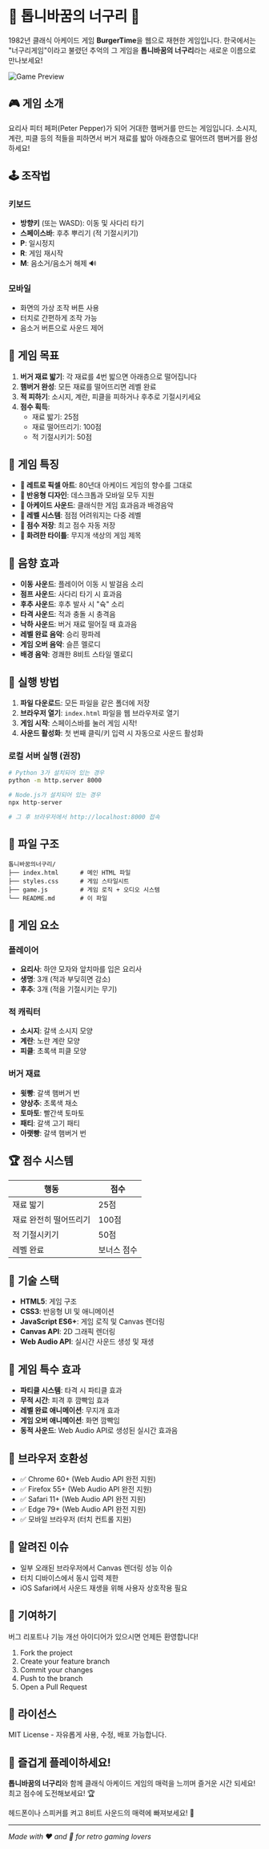 # 🦝 톱니바꿈의 너구리 🍔

1982년 클래식 아케이드 게임 **BurgerTime**을 웹으로 재현한 게임입니다. 
한국에서는 "너구리게임"이라고 불렸던 추억의 그 게임을 **톱니바꿈의 너구리**라는 새로운 이름으로 만나보세요!

![Game Preview](https://via.placeholder.com/800x400/000033/FFFFFF?text=톱니바꿈의+너구리)

## 🎮 게임 소개

요리사 피터 페퍼(Peter Pepper)가 되어 거대한 햄버거를 만드는 게임입니다. 
소시지, 계란, 피클 등의 적들을 피하면서 버거 재료를 밟아 아래층으로 떨어뜨려 햄버거를 완성하세요!

## 🕹️ 조작법

### 키보드
- **방향키** (또는 WASD): 이동 및 사다리 타기
- **스페이스바**: 후추 뿌리기 (적 기절시키기)
- **P**: 일시정지
- **R**: 게임 재시작
- **M**: 음소거/음소거 해제 🔊

### 모바일
- 화면의 가상 조작 버튼 사용
- 터치로 간편하게 조작 가능
- 음소거 버튼으로 사운드 제어

## 🎯 게임 목표

1. **버거 재료 밟기**: 각 재료를 4번 밟으면 아래층으로 떨어집니다
2. **햄버거 완성**: 모든 재료를 떨어뜨리면 레벨 완료
3. **적 피하기**: 소시지, 계란, 피클을 피하거나 후추로 기절시키세요
4. **점수 획득**: 
   - 재료 밟기: 25점
   - 재료 떨어뜨리기: 100점
   - 적 기절시키기: 50점

## 🌟 게임 특징

- **🎨 레트로 픽셀 아트**: 80년대 아케이드 게임의 향수를 그대로
- **📱 반응형 디자인**: 데스크톱과 모바일 모두 지원
- **🎵 아케이드 사운드**: 클래식한 게임 효과음과 배경음악
- **🎪 레벨 시스템**: 점점 어려워지는 다중 레벨
- **💾 점수 저장**: 최고 점수 자동 저장
- **🌈 화려한 타이틀**: 무지개 색상의 게임 제목

## 🎵 음향 효과

- **이동 사운드**: 플레이어 이동 시 발걸음 소리
- **점프 사운드**: 사다리 타기 시 효과음
- **후추 사운드**: 후추 발사 시 "슉" 소리
- **타격 사운드**: 적과 충돌 시 충격음
- **낙하 사운드**: 버거 재료 떨어질 때 효과음
- **레벨 완료 음악**: 승리 팡파레
- **게임 오버 음악**: 슬픈 멜로디
- **배경 음악**: 경쾌한 8비트 스타일 멜로디

## 🚀 실행 방법

1. **파일 다운로드**: 모든 파일을 같은 폴더에 저장
2. **브라우저 열기**: `index.html` 파일을 웹 브라우저로 열기
3. **게임 시작**: 스페이스바를 눌러 게임 시작!
4. **사운드 활성화**: 첫 번째 클릭/키 입력 시 자동으로 사운드 활성화

### 로컬 서버 실행 (권장)
```bash
# Python 3가 설치되어 있는 경우
python -m http.server 8000

# Node.js가 설치되어 있는 경우
npx http-server

# 그 후 브라우저에서 http://localhost:8000 접속
```

## 📁 파일 구조

```
톱니바꿈의너구리/
├── index.html      # 메인 HTML 파일
├── styles.css      # 게임 스타일시트
├── game.js         # 게임 로직 + 오디오 시스템
└── README.md       # 이 파일
```

## 🎨 게임 요소

### 플레이어
- **요리사**: 하얀 모자와 앞치마를 입은 요리사
- **생명**: 3개 (적과 부딪히면 감소)
- **후추**: 3개 (적을 기절시키는 무기)

### 적 캐릭터
- **소시지**: 갈색 소시지 모양
- **계란**: 노란 계란 모양  
- **피클**: 초록색 피클 모양

### 버거 재료
- **윗빵**: 갈색 햄버거 번
- **양상추**: 초록색 채소
- **토마토**: 빨간색 토마토
- **패티**: 갈색 고기 패티
- **아랫빵**: 갈색 햄버거 번

## 🏆 점수 시스템

| 행동 | 점수 |
|------|------|
| 재료 밟기 | 25점 |
| 재료 완전히 떨어뜨리기 | 100점 |
| 적 기절시키기 | 50점 |
| 레벨 완료 | 보너스 점수 |

## 🔧 기술 스택

- **HTML5**: 게임 구조
- **CSS3**: 반응형 UI 및 애니메이션
- **JavaScript ES6+**: 게임 로직 및 Canvas 렌더링
- **Canvas API**: 2D 그래픽 렌더링
- **Web Audio API**: 실시간 사운드 생성 및 재생

## 🎪 게임 특수 효과

- **파티클 시스템**: 타격 시 파티클 효과
- **무적 시간**: 피격 후 깜빡임 효과
- **레벨 완료 애니메이션**: 무지개 효과
- **게임 오버 애니메이션**: 화면 깜빡임
- **동적 사운드**: Web Audio API로 생성된 실시간 효과음

## 📱 브라우저 호환성

- ✅ Chrome 60+ (Web Audio API 완전 지원)
- ✅ Firefox 55+ (Web Audio API 완전 지원)
- ✅ Safari 11+ (Web Audio API 완전 지원)
- ✅ Edge 79+ (Web Audio API 완전 지원)
- ✅ 모바일 브라우저 (터치 컨트롤 지원)

## 🐛 알려진 이슈

- 일부 오래된 브라우저에서 Canvas 렌더링 성능 이슈
- 터치 디바이스에서 동시 입력 제한
- iOS Safari에서 사운드 재생을 위해 사용자 상호작용 필요

## 🤝 기여하기

버그 리포트나 기능 개선 아이디어가 있으시면 언제든 환영합니다!

1. Fork the project
2. Create your feature branch
3. Commit your changes
4. Push to the branch
5. Open a Pull Request

## 📜 라이선스

MIT License - 자유롭게 사용, 수정, 배포 가능합니다.

## 🎉 즐겁게 플레이하세요!

**톱니바꿈의 너구리**와 함께 클래식 아케이드 게임의 매력을 느끼며 즐거운 시간 되세요! 
최고 점수에 도전해보세요! 🏆

헤드폰이나 스피커를 켜고 8비트 사운드의 매력에 빠져보세요! 🎵

---

*Made with ❤️ and 🎵 for retro gaming lovers* 